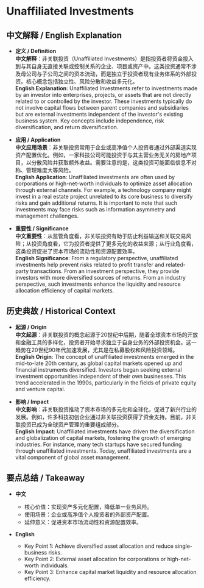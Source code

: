 # Unaffiliated Investments

## 中文解释 / English Explanation

* **定义 / Definition**  
  **中文解释**：非关联投资（Unaffiliated Investments）是指投资者将资金投入到与其自身无直接关联或控制关系的企业、项目或资产中。这类投资通常不涉及母公司与子公司之间的资本流动，而是独立于投资者现有业务体系的外部投资。核心概念包括独立性、风险分散和收益多元化。  
  **English Explanation**: Unaffiliated Investments refer to investments made by an investor into enterprises, projects, or assets that are not directly related to or controlled by the investor. These investments typically do not involve capital flows between parent companies and subsidiaries but are external investments independent of the investor's existing business system. Key concepts include independence, risk diversification, and return diversification.

* **应用 / Application**  
  **中文应用场景**：非关联投资常用于企业或高净值个人投资者通过外部渠道实现资产配置优化。例如，一家科技公司可能投资于与其主营业务无关的房地产项目，以分散风险并获取额外收益。需要注意的是，这类投资可能面临信息不对称、管理难度大等风险。  
  **English Application**: Unaffiliated investments are often used by corporations or high-net-worth individuals to optimize asset allocation through external channels. For example, a technology company might invest in a real estate project unrelated to its core business to diversify risks and gain additional returns. It is important to note that such investments may face risks such as information asymmetry and management challenges.

* **重要性 / Significance**  
  **中文重要性**：从监管角度看，非关联投资有助于防止利益输送和关联交易风险；从投资角度看，它为投资者提供了更多元化的收益来源；从行业角度看，这类投资促进了资本市场的流动性和资源配置效率。  
  **English Significance**: From a regulatory perspective, unaffiliated investments help prevent risks related to profit transfer and related-party transactions. From an investment perspective, they provide investors with more diversified sources of returns. From an industry perspective, such investments enhance the liquidity and resource allocation efficiency of capital markets.

## 历史典故 / Historical Context

* **起源 / Origin**  
  **中文起源**：非关联投资的概念起源于20世纪中后期，随着全球资本市场的开放和金融工具的多样化，投资者开始寻求独立于自身业务的外部投资机会。这一趋势在20世纪90年代加速发展，尤其是在私募股权和风险投资领域。  
  **English Origin**: The concept of unaffiliated investments emerged in the mid-to-late 20th century, as global capital markets opened up and financial instruments diversified. Investors began seeking external investment opportunities independent of their own businesses. This trend accelerated in the 1990s, particularly in the fields of private equity and venture capital.

* **影响 / Impact**  
  **中文影响**：非关联投资推动了资本市场的多元化和全球化，促进了新兴行业的发展。例如，许多科技初创企业通过非关联投资获得了资金支持。目前，非关联投资已成为全球资产管理的重要组成部分。  
  **English Impact**: Unaffiliated investments have driven the diversification and globalization of capital markets, fostering the growth of emerging industries. For instance, many tech startups have secured funding through unaffiliated investments. Today, unaffiliated investments are a vital component of global asset management.

## 要点总结 / Takeaway

* **中文**  
  - 核心价值：实现资产多元化配置，降低单一业务风险。  
  - 使用场景：企业或高净值个人投资者的外部资产配置。  
  - 延伸意义：促进资本市场流动性和资源配置效率。  

* **English**  
  - Key Point 1: Achieve diversified asset allocation and reduce single-business risks.  
  - Key Point 2: External asset allocation for corporations or high-net-worth individuals.  
  - Key Point 3: Enhance capital market liquidity and resource allocation efficiency.